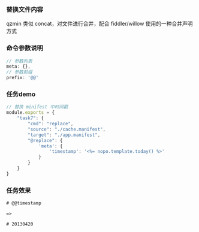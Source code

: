### 替换文件内容
qzmin 类似 concat，对文件进行合并，配合 fiddler/willow 使用的一种合并声明方式

### 命令参数说明
```js
// 参数列表
meta: {},
// 参数前缀
prefix: '@@'
```

### 任务demo
```js
// 替换 minifest 中时间戳
module.exports = {
    "task7": {
        "cmd": "replace",
        "source": "./cache.manifest",
        "target": "./app.manifest",
        "@replace": {
            'meta': {
                'timestamp': '<%= nopo.template.today() %>'
            }
        }
    }
}
```

### 任务效果
```shell
# @@timestamp

=>

# 20130420
```
